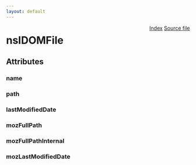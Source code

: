 ```yaml
---
layout: default
---
```

<div class='links' style='float:right'><a href="../index.html">Index</a>
<a href="http://dxr.mozilla.org/mozilla-central/source/dom/base/nsIDOMFile.idl">Source file</a>
</div>

# nsIDOMFile #

## Attributes ##

### name ###

### path ###

### lastModifiedDate ###

### mozFullPath ###

### mozFullPathInternal ###

### mozLastModifiedDate ###
